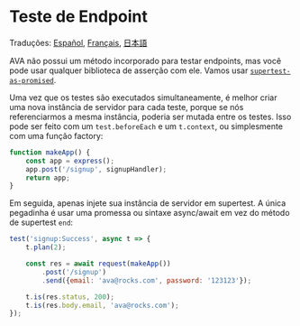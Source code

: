 # Teste de Endpoint

Traduções: [Español](https://github.com/sindresorhus/ava-docs/blob/master/es_ES/docs/recipes/endpoint-testing.md), [Français](endpoint-testing.md), [日本語](https://github.com/sindresorhus/ava-docs/blob/master/ja_JP/docs/recipes/endpoint-testing.md)

AVA não possui um método incorporado para testar endpoints, mas você pode usar qualquer biblioteca de asserção com ele. Vamos usar [`supertest-as-promised`](https://github.com/WhoopInc/supertest-as-promised).

Uma vez que os testes são executados simultaneamente, é melhor criar uma nova instância de servidor para cada teste, porque se nós referenciarmos a mesma instância, poderia ser mutada entre os testes. Isso pode ser feito com um `test.beforeEach` e um `t.context`, ou simplesmente com uma função factory:

```js
function makeApp() {
	const app = express();
	app.post('/signup', signupHandler);
	return app;
}
```

Em seguida, apenas injete sua instância de servidor em supertest. A única pegadinha é usar uma promessa ou sintaxe async/await em vez do método de supertest `end`:

```js
test('signup:Success', async t => {
	t.plan(2);

	const res = await request(makeApp())
		.post('/signup')
		.send({email: 'ava@rocks.com', password: '123123'});

	t.is(res.status, 200);
	t.is(res.body.email, 'ava@rocks.com');
});
```
